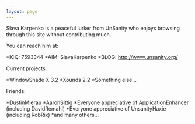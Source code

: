 ```yaml
---
layout: page
---
```




Slava Karpenko is a peaceful lurker from UnSanity who enjoys browsing through this site without contributing much.

You can reach him at:

*ICQ: 7593344
*AIM: SlavaKarpenko
*BLOG: http://www.unsanity.org/


Current projects:


*WindowShade X 3.2
*Xounds 2.2
*Something else...


Friends:


*DustinMierau
*AaronSittig
*Everyone appreciative of ApplicationEnhancer (including DavidRemahl)
*Everyone appreciative of UnsanityHaxie (including RobRix)
*and many others...
